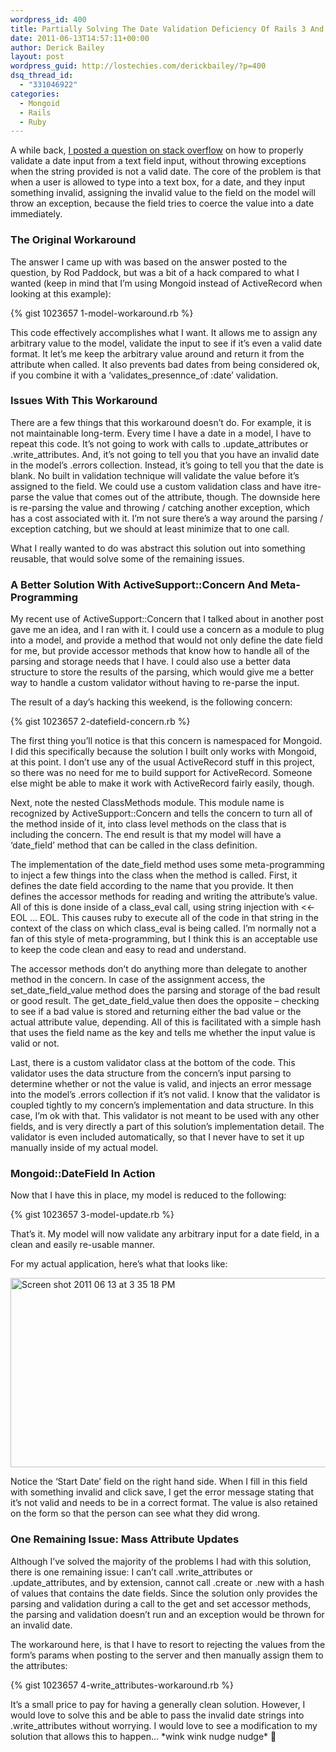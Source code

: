 ```yaml
---
wordpress_id: 400
title: Partially Solving The Date Validation Deficiency Of Rails 3 And Mongoid 2 Models
date: 2011-06-13T14:57:11+00:00
author: Derick Bailey
layout: post
wordpress_guid: http://lostechies.com/derickbailey/?p=400
dsq_thread_id:
  - "331046922"
categories:
  - Mongoid
  - Rails
  - Ruby
---
```

A while back, [I posted a question on stack overflow](http://stackoverflow.com/questions/4221574/date-validation-in-rails-3) on how to properly validate a date input from a text field input, without throwing exceptions when the string provided is not a valid date.  The core of the problem is that when a user is allowed to type into a text box, for a date, and they input something invalid, assigning the invalid value to the field on the model will throw an exception, because the field tries to coerce the value into a date immediately.

 

### The Original Workaround

The answer I came up with was based on the answer posted to the question, by Rod Paddock, but was a bit of a hack compared to what I wanted (keep in mind that I&#8217;m using Mongoid instead of ActiveRecord when looking at this example):

{% gist 1023657 1-model-workaround.rb %}

 

This code effectively accomplishes what I want. It allows me to assign any arbitrary value to the model, validate the input to see if it&#8217;s even a valid date format. It let&#8217;s me keep the arbitrary value around and return it from the attribute when called. It also prevents bad dates from being considered ok, if you combine it with a &#8216;validates\_presennce\_of :date&#8217; validation.

 

### Issues With This Workaround

There are a few things that this workaround doesn&#8217;t do. For example, it is not maintainable long-term. Every time I have a date in a model, I have to repeat this code. It&#8217;s not going to work with calls to .update\_attributes or .write\_attributes. And, it&#8217;s not going to tell you that you have an invalid date in the model&#8217;s .errors collection. Instead, it&#8217;s going to tell you that the date is blank. No built in validation technique will validate the value before it&#8217;s assigned to the field. We could use a custom validation class and have itre-parse the value that comes out of the attribute, though. The downside here is re-parsing the value and throwing / catching another exception, which has a cost associated with it. I&#8217;m not sure there&#8217;s a way around the parsing / exception catching, but we should at least minimize that to one call.

What I really wanted to do was abstract this solution out into something reusable, that would solve some of the remaining issues.

 

### A Better Solution With ActiveSupport::Concern And Meta-Programming

My recent use of ActiveSupport::Concern that I talked about in another post gave me an idea, and I ran with it. I could use a concern as a module to plug into a model, and provide a method that would not only define the date field for me, but provide accessor methods that know how to handle all of the parsing and storage needs that I have. I could also use a better data structure to store the results of the parsing, which would give me a better way to handle a custom validator without having to re-parse the input.

The result of a day&#8217;s hacking this weekend, is the following concern:

{% gist 1023657 2-datefield-concern.rb %}

 

The first thing you&#8217;ll notice is that this concern is namespaced for Mongoid. I did this specifically because the solution I built only works with Mongoid, at this point. I don&#8217;t use any of the usual ActiveRecord stuff in this project, so there was no need for me to build support for ActiveRecord. Someone else might be able to make it work with ActiveRecord fairly easily, though.

Next, note the nested ClassMethods module. This module name is recognized by ActiveSupport::Concern and tells the concern to turn all of the method inside of it, into class level methods on the class that is including the concern. The end result is that my model will have a &#8216;date_field&#8217; method that can be called in the class definition.

The implementation of the date\_field method uses some meta-programming to inject a few things into the class when the method is called. First, it defines the date field according to the name that you provide. It then defines the accessor methods for reading and writing the attribute&#8217;s value. All of this is done inside of a class\_eval call, using string injection with <<-EOL &#8230; EOL. This causes ruby to execute all of the code in that string in the context of the class on which class_eval is being called. I&#8217;m normally not a fan of this style of meta-programming, but I think this is an acceptable use to keep the code clean and easy to read and understand.

The accessor methods don&#8217;t do anything more than delegate to another method in the concern. In case of the assignment access, the set\_date\_field\_value method does the parsing and storage of the bad result or good result. The get\_date\_field\_value then does the opposite &#8211; checking to see if a bad value is stored and returning either the bad value or the actual attribute value, depending. All of this is facilitated with a simple hash that uses the field name as the key and tells me whether the input value is valid or not.

Last, there is a custom validator class at the bottom of the code. This validator uses the data structure from the concern&#8217;s input parsing to determine whether or not the value is valid, and injects an error message into the model&#8217;s .errors collection if it&#8217;s not valid. I know that the validator is coupled tightly to my concern&#8217;s implementation and data structure. In this case, I&#8217;m ok with that. This validator is not meant to be used with any other fields, and is very directly a part of this solution&#8217;s implementation detail. The validator is even included automatically, so that I never have to set it up manually inside of my actual model.

 

### Mongoid::DateField In Action

Now that I have this in place, my model is reduced to the following:

{% gist 1023657 3-model-update.rb %}

 

That&#8217;s it. My model will now validate any arbitrary input for a date field, in a clean and easily re-usable manner.

For my actual application, here&#8217;s what that looks like:

<img title="Screen shot 2011-06-13 at 3.35.18 PM.png" src="http://lostechies.com/derickbailey/files/2011/06/Screen-shot-2011-06-13-at-3.35.18-PM.png" border="0" alt="Screen shot 2011 06 13 at 3 35 18 PM" width="600" height="303" />

Notice the &#8216;Start Date&#8217; field on the right hand side. When I fill in this field with something invalid and click save, I get the error message stating that it&#8217;s not valid and needs to be in a correct format. The value is also retained on the form so that the person can see what they did wrong.

 

### One Remaining Issue: Mass Attribute Updates

Although I&#8217;ve solved the majority of the problems I had with this solution, there is one remaining issue: I can&#8217;t call .write\_attributes or .update\_attributes, and by extension, cannot call .create or .new with a hash of values that contains the date fields. Since the solution only provides the parsing and validation during a call to the get and set accessor methods, the parsing and validation doesn&#8217;t run and an exception would be thrown for an invalid date.

The workaround here, is that I have to resort to rejecting the values from the form&#8217;s params when posting to the server and then manually assign them to the attributes:

{% gist 1023657 4-write_attributes-workaround.rb %}

 

It&#8217;s a small price to pay for having a generally clean solution. However, I would love to solve this and be able to pass the invalid date strings into .write_attributes without worrying. I would love to see a modification to my solution that allows this to happen&#8230; \*wink wink nudge nudge\* 🙂
